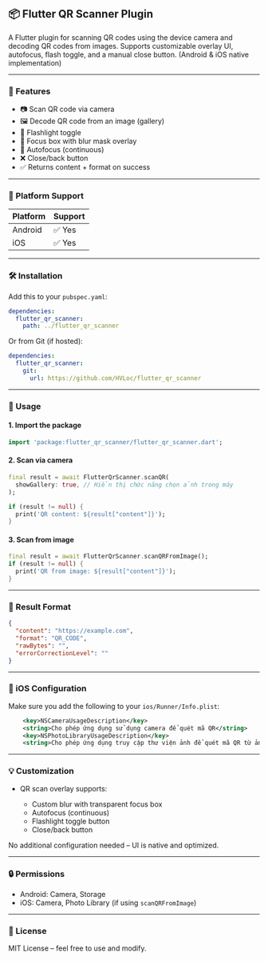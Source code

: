 
## 📦 Flutter QR Scanner Plugin

A Flutter plugin for scanning QR codes using the device camera and decoding QR codes from images.
Supports customizable overlay UI, autofocus, flash toggle, and a manual close button.
(Android & iOS native implementation)

---

### 🚀 Features

* 📷 Scan QR code via camera
* 🖼️ Decode QR code from an image (gallery)
* 🔦 Flashlight toggle
* 🎯 Focus box with blur mask overlay
* 🎯 Autofocus (continuous)
* ❌ Close/back button
* ✅ Returns content + format on success

---

### 📱 Platform Support

| Platform | Support |
| -------- | ------- |
| Android  | ✅ Yes   |
| iOS      | ✅ Yes   |

---

### 🛠️ Installation

Add this to your `pubspec.yaml`:

```yaml
dependencies:
  flutter_qr_scanner:
    path: ../flutter_qr_scanner
```

Or from Git (if hosted):

```yaml
dependencies:
  flutter_qr_scanner:
    git:
      url: https://github.com/HVLoc/flutter_qr_scanner
```

---

### 🧪 Usage

#### 1. Import the package

```dart
import 'package:flutter_qr_scanner/flutter_qr_scanner.dart';
```

#### 2. Scan via camera

```dart
final result = await FlutterQrScanner.scanQR(
  showGallery: true, // Hiển thị chức năng chọn ảnh trong máy
);

if (result != null) {
  print('QR content: ${result["content"]}');
}

```

#### 3. Scan from image

```dart
final result = await FlutterQrScanner.scanQRFromImage();
if (result != null) {
  print('QR from image: ${result["content"]}');
}
```

---

### 🧰 Result Format

```json
{
  "content": "https://example.com",
  "format": "QR_CODE",
  "rawBytes": "",
  "errorCorrectionLevel": ""
}
```

---

### 📸 iOS Configuration

Make sure you add the following to your `ios/Runner/Info.plist`:

```xml
	<key>NSCameraUsageDescription</key>
	<string>Cho phép ứng dụng sử dụng camera để quét mã QR</string>
	<key>NSPhotoLibraryUsageDescription</key>
	<string>Cho phép ứng dụng truy cập thư viện ảnh để quét mã QR từ ảnh</string>
```

---

### 💡 Customization

* QR scan overlay supports:

  * Custom blur with transparent focus box
  * Autofocus (continuous)
  * Flashlight toggle button
  * Close/back button

No additional configuration needed – UI is native and optimized.

---

### 🔒 Permissions

* Android: Camera, Storage
* iOS: Camera, Photo Library (if using `scanQRFromImage`)

---

### 📄 License

MIT License – feel free to use and modify.

